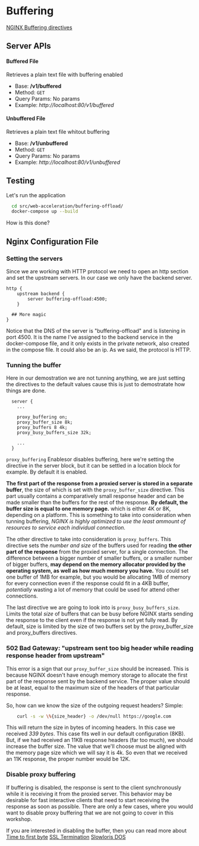 # Buffering

[NGINX Buffering directives](https://nginx.org/en/docs/http/ngx_http_proxy_module.html#proxy_buffers)

## Server APIs

#### Buffered File
Retrieves a plain text file with buffering enabled

- Base: 			**/v1/buffered**
- Method: 			`GET`
- Query Params:		No params
- Example: 			*http://localhost:80/v1/buffered*

#### Unbuffered File
Retrieves a plain text file whitout buffering

- Base: 			**/v1/unbuffered**
- Method: 			`GET`
- Query Params:		No params
- Example: 			*http://localhost:80/v1/unbuffered*

## Testing

Let's run the application

```bash
  cd src/web-acceleration/buffering-offload/
  docker-compose up --build
```

How is this done?

## Nginx Configuration File

### Setting the servers
Since we are working with HTTP protocol we need to open an http section and set the upstream servers. In our case we only have the backend server.

```nginx
http {
	upstream backend {
	    server buffering-offload:4500;
	}

  ## More magic
}
```

Notice that the DNS of the server is "buffering-offload" and is listening in port 4500. It is the name I've assigned to the backend service in the docker-compose file, and it only exists in the private network, also created in the compose file. It could also be an ip. As we said, the protocol is HTTP.

### Tunning the buffer

Here in our demostration we are not tunning anything, we are just setting the directives to the default values cause this is just to demostratate how things are done.

```nginx
  server {
    ...

    proxy_buffering on;
    proxy_buffer_size 8k;
    proxy_buffers 8 4k;
    proxy_busy_buffers_size 32k;

    ...
  }
```

`proxy_buffering` Enablesor disables buffering, here we're setting the directive in the server block, but it can be settled in a location block for example. By default it is enabled.

**The first part of the response from a proxied server is stored in a separate buffer**, the size of which is set with the `proxy_buffer_size` directive. This part usually contains a comparatively small response header and can be made smaller than the buffers for the rest of the response. **By default, the buffer size is equal to one memory page.** which is either 4K or 8K, depending on a platform. This is something to take into consideration when tunning buffering, *NGINX is highly optimized to use the least ammount of resources to service each individual connection.*

The other directive to take into consideration is `proxy_buffers`. This directive sets the *number and size* of the buffers used for reading **the other part of the response** from the proxied server, for a single connection. The difference between a bigger number of smaller buffers, or a smaller number of bigger buffers, **may depend on the memory allocator provided by the operating system, as well as how much memory you have.** You could set one buffer of 1MB for example, but you would be allocating 1MB of memory for every connection even if the response could fit in a 4KB buffer, *potentially* wasting a lot of memory that could be used for attend other connections.

The last directive we are going to look into is `proxy_busy_buffers_size`. Limits the total *size* of buffers that can be busy before NGINX starts sending the response to the client even if the response is not yet fully read. By default, size is limited by the size of two buffers set by the proxy_buffer_size and proxy_buffers directives.

### 502 Bad Gateway: "upstream sent too big header while reading response header from upstream"

This error is a sign that our `proxy_buffer_size` should be increased. This is because NGINX doesn't have enough memory storage to allocate the first part of the response sent by the backend service. The proper value should be at least, equal to the maximum size of the headers of that particular response.

So, how can we know the size of the outgoing request headers? Simple:
```bash
	curl -s -w \%{size_header} -o /dev/null https://google.com
```
This will return the size in bytes of incoming headers. In this case we received *339 bytes*. This case fits well in our default configuration (8KB). But, if we had received an 11KB response headers (far too much), we should increase the buffer size. The value that we'll choose must be aligned with the memory page size which we will say it is 4k. So even that we received an 11K response, the proper number would be 12K.

### Disable proxy buffering

If buffering is disabled, the response is sent to the client synchronously while it is receiving it from the proxied server. This behavior may be desirable for fast interactive clients that need to start receiving the response as soon as possible. There are only a few cases, where you would want to disable proxy buffering that we are not going to cover in this workshop.

If you are interested in disabling the buffer, then you can read more about
[Time to first byte](https://en.wikipedia.org/wiki/Time_to_first_byte)
[SSL Termination](https://avinetworks.com/glossary/ssl-termination/)
[Slowloris DOS](https://en.wikipedia.org/wiki/Slowloris_(computer_security))
